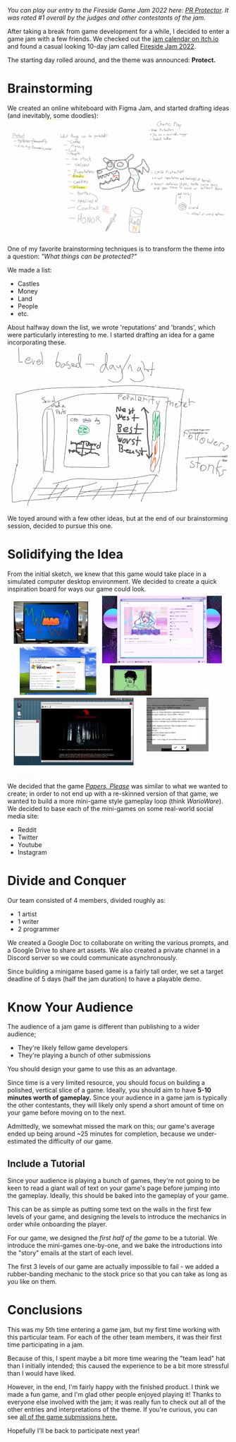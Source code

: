 
*You can play our entry to the Fireside Game Jam 2022 here: [PR Protector](https://badcop.itch.io/pr-protector). It was rated #1 overall by the judges and other contestants of the jam.*

After taking a break from game development for a while, I decided to enter a game jam with a few friends.
We checked out the [jam calendar on itch.io](https://itch.io/jams) and found a casual looking 10-day jam called [Fireside Jam 2022](https://itch.io/jam/fireside-jam-2022).

The starting day rolled around, and the theme was announced: **Protect.**

# Brainstorming

We created an online whiteboard with Figma Jam, and started drafting ideas (and inevitably, some doodles):
![Whiteboard](./figma_jam.png)

One of my favorite brainstorming techniques is to transform the theme into a question: _"What things can be protected?"_

We made a list:
 * Castles
 * Money
 * Land
 * People
 * etc.

About halfway down the list, we wrote 'reputations' and 'brands', which were particularly interesting to me.
I started drafting an idea for a game incorporating these.
![Potential Game Sketch](./figma_jam2.png)

We toyed around with a few other ideas, but at the end of our brainstorming session, decided to pursue this one.

# Solidifying the Idea

From the initial sketch, we knew that this game would take place in a simulated computer desktop environment.
We decided to create a quick inspiration board for ways our game could look.
![Inspiration](./inspiration.png)

We decided that the game _[Papers, Please](https://papersplea.se/)_ was similar to what we wanted to create;
in order to not end up with a re-skinned version of that game, we wanted to build a more mini-game style gameplay
loop (think _WarioWare_). We decided to base each of the mini-games on some real-world social media site:
* Reddit
* Twitter
* Youtube
* Instagram

# Divide and Conquer

Our team consisted of 4 members, divided roughly as:
* 1 artist
* 1 writer
* 2 programmer

We created a Google Doc to collaborate on writing the various prompts, and a Google Drive to share art assets.
We also created a private channel in a Discord server so we could communicate asynchronously.

Since building a minigame based game is a fairly tall order,
we set a target deadline of 5 days (half the jam duration) to have a playable demo.

# Know Your Audience

The audience of a jam game is different than publishing to a wider audience;
* They're likely fellow game developers
* They're playing a bunch of other submissions

You should design your game to use this as an advantage.

Since time is a very limited resource, you should focus on building a polished, vertical slice of a game.
Ideally, you should aim to have **5-10 minutes worth of gameplay.** Since your audience in a game jam is typically
the other contestants, they will likely only spend a short amount of time on your game before moving on to the next.

Admittedly, we somewhat missed the mark on this; our game's average ended up being around ~25 minutes for completion,
because we under-estimated the difficulty of our game.

## Include a Tutorial

Since your audience is playing a bunch of games, they're not going to be keen to read a giant wall of text on
your game's page before jumping into the gameplay. Ideally, this should be baked into the gameplay of your game.

This can be as simple as putting some text on the walls in the first few levels of your game,
and designing the levels to introduce the mechanics in order while onboarding the player.

For our game, we designed the _first half of the game_ to be a tutorial. We introduce the mini-games one-by-one,
and we bake the introductions into the "story" emails at the start of each level.

The first 3 levels of our game are actually impossible to fail - we added a rubber-banding mechanic to the stock price
so that you can take as long as you like on them.

# Conclusions

This was my 5th time entering a game jam, but my first time working with this particular team.
For each of the other team members, it was their first time participating in a jam.

Because of this, I spent maybe a bit more time wearing the "team lead" hat than I initially intended;
this caused the experience to be a bit more stressful than I would have liked.

However, in the end, I'm fairly happy with the finished product. I think we made a fun game, and I'm
glad other people enjoyed playing it! Thanks to everyone else involved with the jam; it was really fun to check
out all of the other entries and interpretations of the theme. If you're curious, you can see [all of the game
submissions here.](https://itch.io/jam/fireside-jam-2022/results)

Hopefully I'll be back to participate next year!

